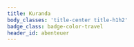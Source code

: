 ```yaml
---
title: Kuranda
body_classes: 'title-center title-h1h2'
badge_class: badge-color-travel
header_id: abenteuer
---
```


